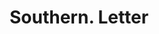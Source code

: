 ---
doi: 10.7916/D8GF25K9
date_other: '1880'
date_other_textual: 1880-1889
form: correspondence
genre:
- Letters (correspondence)
name:
- Southern
object_in_context_url: https://biggert.cul.columbia.edu/items/view/ave_biggert_00731
subject_hierarchical_geographic:
- St. Louis, Missouri, United States
subject_name:
- Southern
title: Southern. Letter
sort_title: Southern. Letter
call_number: ave_biggert_00731
coordinates:
- 38.62722222222222,-90.19777777777779
pid: ave_biggert_00731
identifiers: ave_biggert_00731
thumbnail: https://derivativo-1.library.columbia.edu/iiif/2/ldpd:345599/full/!256,256/0/native.jpg
permalink: "/biggert/ave_biggert_00731/"
layout: iiif-image-page
---